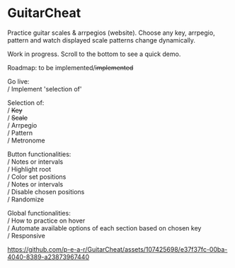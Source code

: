# GuitarCheat

Practice guitar scales & arrpegios (website).
Choose any key, arrpegio, pattern and watch displayed scale patterns change dynamically.

Work in progress. Scroll to the bottom to see a quick demo.

Roadmap: to be implemented/<strike>implemented</strike>

Go live: <br>
/ Implement 'selection of' <br>

Selection of: <br>
/ <strike>Key</strike> <br>
/ <strike>Scale</strike> <br>
/ Arrpegio <br>
/ Pattern <br>
/ Metronome <br>

Button functionalities: <br>
/ Notes or intervals <br>
/ Highlight root <br>
/ Color set positions <br>
/ Notes or intervals <br>
/ Disable chosen positions <br>
/ Randomize <br>

Global functionalities: <br>
/ How to practice on hover <br>
/ Automate available options of each section based on chosen key <br>
/ Responsive <br>

https://github.com/p-e-a-r/GuitarCheat/assets/107425698/e37f37fc-00ba-4040-8389-a23873967440 
